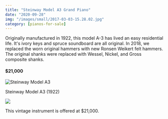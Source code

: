 ```yaml
---
title: "Steinway Model A3 Grand Piano"
date: "2020-09-28"
img: "/images/small/2017-03-03-15.28.02.jpg"
category: [pianos-for-sale]
---
```


Originally manufactured in 1922, this model A-3 has lived an easy residential life. It's ivory keys and spruce soundboard are all original. In 2018, we replaced the worn original hammers with new Ronsen Weikert felt hammers. The original shanks were replaced with Wessel, Nickel, and Gross composite shanks.

#### $21,000


![Steinway Model A3 ](/images/medium/2017-03-03-15.28.02-1024x768.jpg)

Steinway Model A3 (1922)


![](/images/medium/Steinway-Model-A-3-Ivories-1024x683.jpg)

This vintage instrument is offered at $21,000\.
